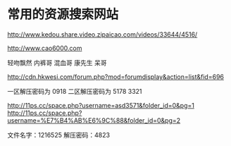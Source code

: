 # 常用的资源搜索网站


http://www.kedou.share.video.zipaicao.com/videos/33644/4516/

http://www.cao6000.com

轻吻飘然
内裤哥
混血哥
康先生
呆哥



http://cdn.hkwesi.com/forum.php?mod=forumdisplay&action=list&fid=696

一区解压密码为 0918  二区解压密码为 5178 3321



http://11ps.cc/space.php?username=asd3571&folder_id=0&pg=1
http://11ps.cc/space.php?username=%E7%B4%AB%E6%9C%88&folder_id=0&pg=2

文件名字：1216525
解压密码：4823
